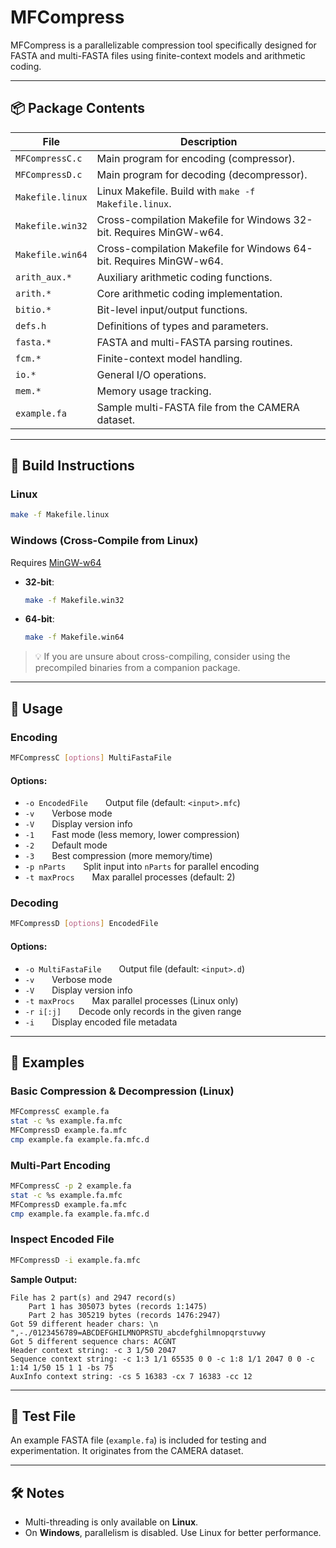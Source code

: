 # MFCompress

MFCompress is a parallelizable compression tool specifically designed for FASTA and multi-FASTA files using finite-context models and arithmetic coding.

---

## 📦 Package Contents

| File                | Description                                                                 |
|---------------------|-----------------------------------------------------------------------------|
| `MFCompressC.c`     | Main program for encoding (compressor).                                     |
| `MFCompressD.c`     | Main program for decoding (decompressor).                                   |
| `Makefile.linux`    | Linux Makefile. Build with `make -f Makefile.linux`.                        |
| `Makefile.win32`    | Cross-compilation Makefile for Windows 32-bit. Requires MinGW-w64.          |
| `Makefile.win64`    | Cross-compilation Makefile for Windows 64-bit. Requires MinGW-w64.          |
| `arith_aux.*`       | Auxiliary arithmetic coding functions.                                      |
| `arith.*`           | Core arithmetic coding implementation.                                      |
| `bitio.*`           | Bit-level input/output functions.                                           |
| `defs.h`            | Definitions of types and parameters.                                        |
| `fasta.*`           | FASTA and multi-FASTA parsing routines.                                     |
| `fcm.*`             | Finite-context model handling.                                              |
| `io.*`              | General I/O operations.                                                     |
| `mem.*`             | Memory usage tracking.                                                      |
| `example.fa`        | Sample multi-FASTA file from the CAMERA dataset.                            |

---

## 🔧 Build Instructions

### Linux

```bash
make -f Makefile.linux
```

### Windows (Cross-Compile from Linux)

Requires [MinGW-w64](http://mingw-w64.sourceforge.net/)

- **32-bit**:
  ```bash
  make -f Makefile.win32
  ```

- **64-bit**:
  ```bash
  make -f Makefile.win64
  ```

> 💡 If you are unsure about cross-compiling, consider using the precompiled binaries from a companion package.

---

## 🚀 Usage

### Encoding

```bash
MFCompressC [options] MultiFastaFile
```

#### Options:

- `-o EncodedFile`  Output file (default: `<input>.mfc`)
- `-v`  Verbose mode
- `-V`  Display version info
- `-1`  Fast mode (less memory, lower compression)
- `-2`  Default mode
- `-3`  Best compression (more memory/time)
- `-p nParts`  Split input into `nParts` for parallel encoding
- `-t maxProcs`  Max parallel processes (default: 2)

### Decoding

```bash
MFCompressD [options] EncodedFile
```

#### Options:

- `-o MultiFastaFile`  Output file (default: `<input>.d`)
- `-v`  Verbose mode
- `-V`  Display version info
- `-t maxProcs`  Max parallel processes (Linux only)
- `-r i[:j]`  Decode only records in the given range
- `-i`  Display encoded file metadata

---

## 📌 Examples

### Basic Compression & Decompression (Linux)

```bash
MFCompressC example.fa
stat -c %s example.fa.mfc
MFCompressD example.fa.mfc
cmp example.fa example.fa.mfc.d
```

### Multi-Part Encoding

```bash
MFCompressC -p 2 example.fa
stat -c %s example.fa.mfc
MFCompressD example.fa.mfc
cmp example.fa example.fa.mfc.d
```

### Inspect Encoded File

```bash
MFCompressD -i example.fa.mfc
```

**Sample Output:**

```
File has 2 part(s) and 2947 record(s)
    Part 1 has 305073 bytes (records 1:1475)
    Part 2 has 305219 bytes (records 1476:2947)
Got 59 different header chars: \n ",-./0123456789=ABCDEFGHILMNOPRSTU_abcdefghilmnopqrstuvwy
Got 5 different sequence chars: ACGNT
Header context string: -c 3 1/50 2047
Sequence context string: -c 1:3 1/1 65535 0 0 -c 1:8 1/1 2047 0 0 -c 1:14 1/50 15 1 1 -bs 75
AuxInfo context string: -cs 5 16383 -cx 7 16383 -cc 12
```

---

## 🧪 Test File

An example FASTA file (`example.fa`) is included for testing and experimentation. It originates from the CAMERA dataset.

---

## 🛠 Notes

- Multi-threading is only available on **Linux**.
- On **Windows**, parallelism is disabled. Use Linux for better performance.
